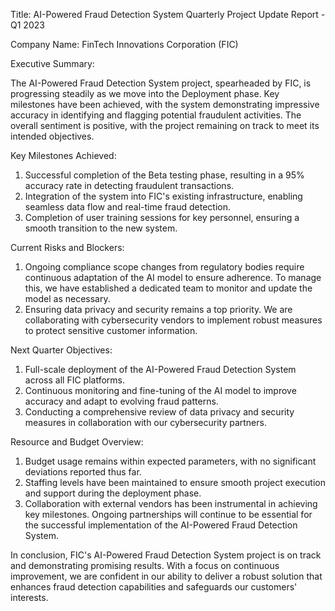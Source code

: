 Title: AI-Powered Fraud Detection System Quarterly Project Update Report - Q1 2023

Company Name: FinTech Innovations Corporation (FIC)

Executive Summary:

The AI-Powered Fraud Detection System project, spearheaded by FIC, is progressing steadily as we move into the Deployment phase. Key milestones have been achieved, with the system demonstrating impressive accuracy in identifying and flagging potential fraudulent activities. The overall sentiment is positive, with the project remaining on track to meet its intended objectives.

Key Milestones Achieved:

1. Successful completion of the Beta testing phase, resulting in a 95% accuracy rate in detecting fraudulent transactions.
2. Integration of the system into FIC's existing infrastructure, enabling seamless data flow and real-time fraud detection.
3. Completion of user training sessions for key personnel, ensuring a smooth transition to the new system.

Current Risks and Blockers:

1. Ongoing compliance scope changes from regulatory bodies require continuous adaptation of the AI model to ensure adherence. To manage this, we have established a dedicated team to monitor and update the model as necessary.
2. Ensuring data privacy and security remains a top priority. We are collaborating with cybersecurity vendors to implement robust measures to protect sensitive customer information.

Next Quarter Objectives:

1. Full-scale deployment of the AI-Powered Fraud Detection System across all FIC platforms.
2. Continuous monitoring and fine-tuning of the AI model to improve accuracy and adapt to evolving fraud patterns.
3. Conducting a comprehensive review of data privacy and security measures in collaboration with our cybersecurity partners.

Resource and Budget Overview:

1. Budget usage remains within expected parameters, with no significant deviations reported thus far.
2. Staffing levels have been maintained to ensure smooth project execution and support during the deployment phase.
3. Collaboration with external vendors has been instrumental in achieving key milestones. Ongoing partnerships will continue to be essential for the successful implementation of the AI-Powered Fraud Detection System.

In conclusion, FIC's AI-Powered Fraud Detection System project is on track and demonstrating promising results. With a focus on continuous improvement, we are confident in our ability to deliver a robust solution that enhances fraud detection capabilities and safeguards our customers' interests.